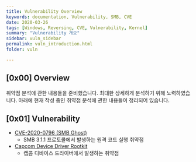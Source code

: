 ```yaml
---
title: Vulnerability Overview
keywords: documentation, Vulnerability, SMB, CVE 
date: 2020-03-26
tags: [Windows, Reversing, CVE, Vulnerability, Kernel]
summary: "Vulnerability 개요"
sidebar: vuln_sidebar
permalink: vuln_introduction.html
folder: vuln

---
```


## [0x00] Overview

취약점 분석에 관한 내용들을 준비했습니다. 최대한 상세하게 분석하기 위해 노력하였습니다. 아래에 현재 작성 중인 취약점 분석에 관한 내용들이 정리되어 있습니다.

## [0x01] Vulnerability

- <a href="https://shhoya.github.io/vuln_smb_introduction.html">CVE-2020-0796 (SMB Ghost)</a>
  - SMB 3.1.1 프로토콜에서 발생하는 원격 코드 실행 취약점
- <a href="">Capcom Device Driver Rootkit</a>
  - 캡콤 디바이스 드라이버에서 발생하는 취약점

